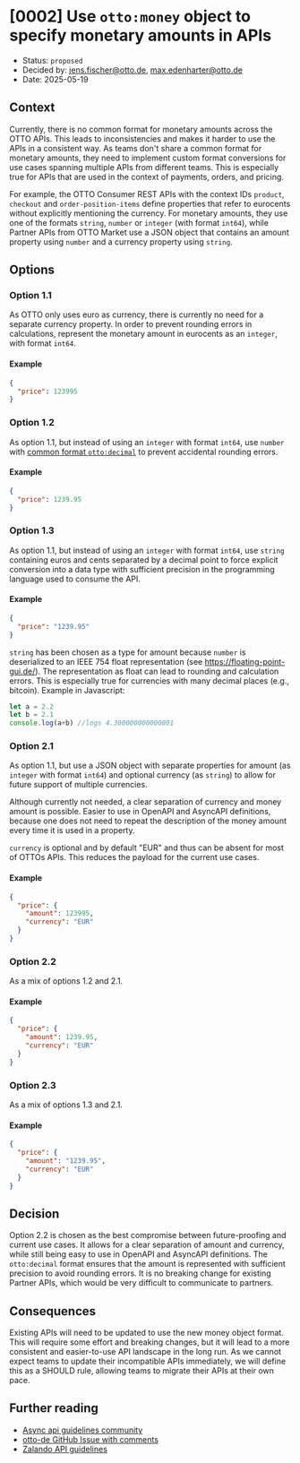 # [0002] Use `otto:money` object to specify monetary amounts in APIs

- Status: `proposed`
- Decided by: <jens.fischer@otto.de>, <max.edenharter@otto.de>
- Date: 2025-05-19

## Context

Currently, there is no common format for monetary amounts across the OTTO APIs. This leads to inconsistencies and makes it harder to use the APIs in a consistent way. As teams don't share a common format for monetary amounts, they need to implement custom format conversions for use cases spanning multiple APIs from different teams. This is especially true for APIs that are used in the context of payments, orders, and pricing.

For example, the OTTO Consumer REST APIs with the context IDs `product`, `checkout` and `order-position-items` define properties that refer to eurocents without explicitly mentioning the currency. For monetary amounts, they use one of the formats `string`, `number` or `integer` (with format `int64`), while Partner APIs from OTTO Market use a JSON object that contains an amount property using `number` and a currency property using `string`.

## Options

### Option 1.1

As OTTO only uses euro as currency, there is currently no need for a separate currency property.
In order to prevent rounding errors in calculations, represent the monetary amount in eurocents as an `integer`, with format `int64`.

#### Example

```json
{
  "price": 123995
}
```

### Option 1.2

As option 1.1, but instead of using an `integer` with format `int64`, use `number` with [common format `otto:decimal`][rule-R100079] to prevent accidental rounding errors.

#### Example

```json
{
  "price": 1239.95
}
```

### Option 1.3

As option 1.1, but instead of using an `integer` with format `int64`, use `string` containing euros and cents separated by a decimal point to force explicit conversion into a data type with sufficient precision in the programming language used to consume the API.

#### Example

```json
{
  "price": "1239.95"
}
```

`string` has been chosen as a type for amount because `number` is deserialized to an IEEE 754 float representation (see https://floating-point-gui.de/). The representation as float can lead to rounding and calculation errors. This is especially true for currencies with many decimal places (e.g., bitcoin). Example in Javascript:

```javascript
let a = 2.2
let b = 2.1
console.log(a+b) //logs 4.300000000000001
```

### Option 2.1

As option 1.1, but use a JSON object with separate properties for amount (as `integer` with format `int64`) and optional currency (as `string`) to allow for future support of multiple currencies.

Although currently not needed, a clear separation of currency and money amount is possible.
Easier to use in OpenAPI and AsyncAPI definitions, because one does not need to repeat the description of the money amount every time it is used in a property.

`currency` is optional and by default "EUR" and thus can be absent for most of OTTOs APIs. This reduces the payload for the current use cases.

#### Example

```json
{
  "price": {
    "amount": 123995,
    "currency": "EUR"
  }
}
```

### Option 2.2

As a mix of options 1.2 and 2.1.

#### Example

```json
{
  "price": {
    "amount": 1239.95,
    "currency": "EUR"
  }
}
```

### Option 2.3

As a mix of options 1.3 and 2.1.

#### Example

```json
{
  "price": {
    "amount": "1239.95",
    "currency": "EUR"
  }
}
```

## Decision

Option 2.2 is chosen as the best compromise between future-proofing and current use cases. It allows for a clear separation of amount and currency, while still being easy to use in OpenAPI and AsyncAPI definitions. The `otto:decimal` format ensures that the amount is represented with sufficient precision to avoid rounding errors. It is no breaking change for existing Partner APIs, which would be very difficult to communicate to partners.

## Consequences

Existing APIs will need to be updated to use the new money object format. This will require some effort and breaking changes, but it will lead to a more consistent and easier-to-use API landscape in the long run. As we cannot expect teams to update their incompatible APIs immediately, we will define this as a SHOULD rule, allowing teams to migrate their APIs at their own pace.

## Further reading

* [Async api guidelines community](https://otto-eg.atlassian.net/wiki/spaces/P20/pages/123274149/Async+api+guidelines+community#:~:text=Guideline%20missing%20for%20%E2%80%9Cmoney%E2%80%9D%20or%20%E2%80%9Cprice%E2%80%9D%20format)
* [otto-de GitHub Issue with comments](https://github.com/otto-de/api-guidelines/issues/29)
* [Zalando API guidelines](https://opensource.zalando.com/restful-api-guidelines/#173)

[rule-R100079]: ../api-guidelines/global/json/canonical-data-types/rules/should-use-common-otto-decimal-format.md





